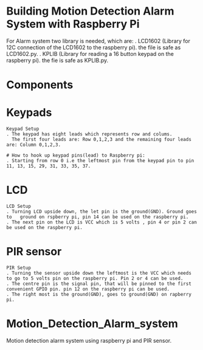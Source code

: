 # Building Motion Detection Alarm System with Raspberry Pi
For Alarm system two library is needed, which are:
. LCD1602 (Library for 12C connection of the LCD1602 to the raspberry pi). the file is safe as LCD1602.py.
. KPLIB (Library for reading a 16 button keypad on the raspberry pi). the fie is safe as KPLIB.py.


# Components
# Keypads
    Keypad Setup
    . The keypad has eight leads which represents row and colums.
      The first four leads are: Row 0,1,2,3 and the remaining four leads are: Column 0,1,2,3.
    
    # How to hook up keypad pins(lead) to Raspberry pi:
    . Starting from row 0 i.e the leftmost pin from the keypad pin to pin 11, 13, 15, 29, 31, 33, 35, 37.

# LCD
    LCD Setup
    . Turning LCD upside down, the let pin is the ground(GND). Ground goes to   ground on rspberry pi, pin 14 can be used on the raspberry pi.
    . The next pin on the LCD is VCC which is 5 volts , pin 4 or pin 2 can be used on the raspberry pi.

# PIR sensor
    PIR Setup
    . Turning the sensor upside down the leftmost is the VCC which needs to go to 5 volts pin on the raspberry pi. Pin 2 or 4 can be used.
    . The centre pin is the signal pin, that will be pinned to the first convenient GPIO pin. pin 12 on the raspberry pi can be used.
    . The right most is the ground(GND), goes to ground(GND) on rapberry pi. 
# Motion_Detection_Alarm_system
Motion detection alarm system using raspberry pi and PIR sensor.
